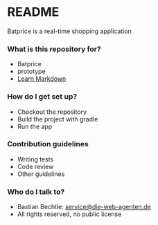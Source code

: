 # README #

Batprice is a real-time shopping application

### What is this repository for? ###

* Batprice 
* prototype 
* [Learn Markdown](https://bitbucket.org/tutorials/markdowndemo)

### How do I get set up? ###

* Checkout the repository
* Build the project with gradle
* Run the app

### Contribution guidelines ###

* Writing tests
* Code review
* Other guidelines

### Who do I talk to? ###

* Bastian Bechtle: service@die-web-agenten.de
* All rights reserved, no public license